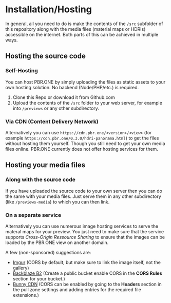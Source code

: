 # Installation/Hosting
In general, all you need to do is make the contents of the `/src` subfolder  of this repository along with the media files (material maps or HDRIs) accessible on the internet. Both parts of this can be achieved in multiple ways.

## Hosting the source code
### Self-Hosting
You can host PBR.ONE by simply uploading the files as static assets to your own hosting solution. No backend (Node/PHP/etc.) is required.

1. Clone this Repo or download it from Github.com
2. Upload the contents of the `/src` folder to your web server, for example into `/previews` or any other subdirectory.

### Via CDN (Content Delivery Network)
Alternatively you can use `https://cdn.pbr.one/<version>/<view>` (for example `https://cdn.pbr.one/0.3.0/hdri-panorama.html`) to get the files without hosting them yourself. Though you still need to get your own media files online. PBR.ONE currently does not offer hosting services for them.

## Hosting your media files
### Along with the source code
If you have uploaded the source code to your own server then you can do the same with your media files. Just serve them in any other subdirectory (like `/previews-media`) to which you can then link.

### On a separate service
Alternatively you can use numerous image hosting services to serve the materal maps for your preview.
You just need to make sure that the service supports *Cross-Origin Ressource Sharing* to ensure that the images can be loaded by the PBR.ONE view on another domain.

A few (non-sponsored) suggestions are:
- [Imgur](https://imgur.com/) (CORS by default, but make sure to link the image itself, not the gallery)
- [Backblaze B2](https://www.backblaze.com/b2/cloud-storage.html) (Create a public bucket enable CORS in the **CORS Rules** section for your bucket.)
- [Bunny CDN](https://bunny.net/) (CORS can be enabled by going to the **Headers** section in the pull zone settings and adding entries for the required file extensions.)
